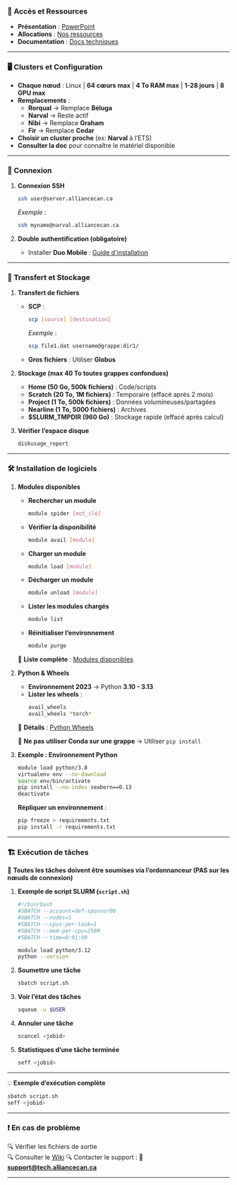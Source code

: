 ### 🚀 Accès et Ressources  

- **Présentation** : [PowerPoint](https://docs.google.com/presentation/d/14e_twIQS-2SKcZEQ-ROKGhTkDDycoEc3QtUY7cwCmz4/)  
- **Allocations** : [Nos ressources](https://ccdb.alliancecan.ca/me/allocations)  
- **Documentation** : [Docs techniques](https://docs.alliancecan.ca/wiki/Technical_documentation/fr)  

---

### 🖥️ Clusters et Configuration  

- **Chaque nœud** : Linux | **64 cœurs max** | **4 To RAM max** | **1-28 jours** | **8 GPU max**  
- **Remplacements** :
  - **Rorqual** → Remplace **Béluga**
  - **Narval** → Reste actif
  - **Nibi** → Remplace **Graham**
  - **Fir** → Remplace **Cedar**  
- **Choisir un cluster proche** (ex: **Narval** à l’ETS)  
- **Consulter la doc** pour connaître le matériel disponible  

---

### 🔑 Connexion  

1. **Connexion SSH**  
   ```bash
   ssh user@server.alliancecan.ca
   ```
   _Exemple_ :  
   ```bash
   ssh myname@narval.alliancecan.ca
   ```

2. **Double authentification (obligatoire)**  
   - Installer **Duo Mobile** : [Guide d'installation](https://docs.alliancecan.ca/wiki/Multifactor_authentication/fr#Utiliser_un_téléphone_ou_une_tablette)  

---

### 📂 Transfert et Stockage  

1. **Transfert de fichiers**  
   - **SCP** :  
     ```bash
     scp [source] [destination]
     ```
     _Exemple_ :  
     ```bash
     scp file1.dat username@grappe:dir1/
     ```
   - **Gros fichiers** : Utiliser **Globus**  

2. **Stockage (max 40 To toutes grappes confondues)**  
   - **Home (50 Go, 500k fichiers)** : Code/scripts  
   - **Scratch (20 To, 1M fichiers)** : Temporaire (effacé après 2 mois)  
   - **Project (1 To, 500k fichiers)** : Données volumineuses/partagées
   - **Nearline (1 To, 5000 fichiers)** : Archives  
   - **$SLURM_TMPDIR (960 Go)** : Stockage rapide (effacé après calcul)  

3. **Vérifier l’espace disque**  
   ```bash
   diskusage_report
   ```

---

### 🛠️ Installation de logiciels  

1. **Modules disponibles**  
   - **Rechercher un module**  
     ```bash
     module spider [mot_clé]
     ```
   - **Vérifier la disponibilité**  
     ```bash
     module avail [module]
     ```
   - **Charger un module**  
     ```bash
     module load [module]
     ```
   - **Décharger un module**  
     ```bash
     module unload [module]
     ```
   - **Lister les modules chargés**  
     ```bash
     module list
     ```
   - **Réinitialiser l’environnement**  
     ```bash
     module purge
     ```

   📌 **Liste complète** : [Modules disponibles](https://docs.alliancecan.ca/wiki/Available_software/fr)  

2. **Python & Wheels**  
   - **Environnement 2023** → Python **3.10 - 3.13**  
   - **Lister les wheels** :  
     ```bash
     avail_wheels
     avail_wheels *torch*
     ```
   📌 **Détails** : [Python Wheels](https://docs.alliancecan.ca/wiki/Available_Python_wheels/fr)  

   🚨 **Ne pas utiliser Conda sur une grappe** → Utiliser `pip install`  

3. **Exemple : Environnement Python**  
   ```bash
   module load python/3.8
   virtualenv env --no-download
   source env/bin/activate
   pip install --no-index seaborn==0.13
   deactivate
   ```

   **Répliquer un environnement** :  
   ```bash
   pip freeze > requirements.txt
   pip install -r requirements.txt
   ```

---

### 🏗️ Exécution de tâches  

📌 **Toutes les tâches doivent être soumises via l’ordonnanceur (PAS sur les nœuds de connexion)**  

1. **Exemple de script SLURM (`script.sh`)**  
   ```bash
   #!/bin/bash
   #SBATCH --account=def-sponsor00
   #SBATCH --nodes=1
   #SBATCH --cpus-per-task=1
   #SBATCH --mem-per-cpu=256M
   #SBATCH --time=0:01:00

   module load python/3.12
   python --version
   ```

2. **Soumettre une tâche**  
   ```bash
   sbatch script.sh
   ```

3. **Voir l’état des tâches**  
   ```bash
   squeue -u $USER
   ```

4. **Annuler une tâche**  
   ```bash
   scancel <jobid>
   ```

5. **Statistiques d’une tâche terminée**  
   ```bash
   seff <jobid>
   ```

---

💡 **Exemple d’exécution complète**  
```bash
sbatch script.sh
seff <jobid>
```

---

### ❗ En cas de problème  

🔍 Vérifier les fichiers de sortie  
🔍 Consulter le [Wiki](https://docs.alliancecan.ca/wiki/Technical_documentation/fr)
🔍 Contacter le support : 📧 **support@tech.alliancecan.ca**  

---
